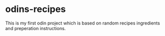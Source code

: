 # odins-recipes

This is my first odin project which is based on random recipes ingredients and preperation instructions.